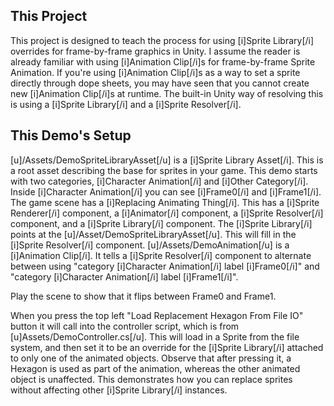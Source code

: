 ## This Project

This project is designed to teach the process for using [i]Sprite Library[/i] overrides for frame-by-frame graphics in Unity.
I assume the reader is already familiar with using [i]Animation Clip[/i]s for frame-by-frame Sprite Animation.
If you're using [i]Animation Clip[/i]s as a way to set a sprite directly through dope sheets, you may have seen that you cannot create new [i]Animation Clip[/i]s at runtime.
The built-in Unity way of resolving this is using a [i]Sprite Library[/i] and a [i]Sprite Resolver[/i].

## This Demo's Setup

[u]/Assets/DemoSpriteLibraryAsset[/u] is a [i]Sprite Library Asset[/i]. This is a root asset describing the base for sprites in your game.
This demo starts with two categories, [i]Character Animation[/i] and [i]Other Category[/i]. Inside [i]Character Animation[/i] you can see [i]Frame0[/i] and [i]Frame1[/i].
The game scene has a [i]Replacing Animating Thing[/i]. This has a [i]Sprite Renderer[/i] component, a [i]Animator[/i] component, a [i]Sprite Resolver[/i] component, and a [i]Sprite Library[/i] component.
The [i]Sprite Library[/i] points at the [u]/Asset/DemoSpriteLibraryAsset[/u]. This will fill in the [i]Sprite Resolver[/i] component.
[u]/Assets/DemoAnimation[/u] is a [i]Animation Clip[/i]. It tells a [i]Sprite Resolver[/i] component to alternate between using "category [i]Character Animation[/i] label [i]Frame0[/i]" and "category [i]Character Animation[/i] label [i]Frame1[/i]".

Play the scene to show that it flips between Frame0 and Frame1.

When you press the top left "Load Replacement Hexagon From File IO" button it will call into the controller script, which is from [u]Assets/DemoController.cs[/u].
This will load in a Sprite from the file system, and then set it to be an override for the [i]Sprite Library[/i] attached to only one of the animated objects.
Observe that after pressing it, a Hexagon is used as part of the animation, whereas the other animated object is unaffected.
This demonstrates how you can replace sprites without affecting other [i]Sprite Library[/i] instances.
